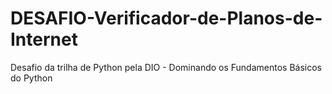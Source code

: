 # DESAFIO-Verificador-de-Planos-de-Internet
 Desafio da trilha de Python pela DIO - Dominando os Fundamentos Básicos do Python
